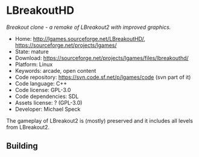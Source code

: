 # LBreakoutHD

_Breakout clone - a remake of LBreakout2 with improved graphics._

- Home: http://lgames.sourceforge.net/LBreakoutHD/, https://sourceforge.net/projects/lgames/
- State: mature
- Download: https://sourceforge.net/projects/lgames/files/lbreakouthd/
- Platform: Linux
- Keywords: arcade, open content
- Code repository: https://svn.code.sf.net/p/lgames/code (svn part of it)
- Code language: C++
- Code license: GPL-3.0
- Code dependencies: SDL
- Assets license: ? (GPL-3.0)
- Developer: Michael Speck

The gameplay of LBreakout2 is (mostly) preserved and it includes all levels from LBreakout2.

## Building
